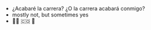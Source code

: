 - ¿Acabaré la carrera? ¿O la carrera acabará conmigo?
- mostly not, but sometimes yes 
- 🏳️‍⚧️ 🇨🇴 💚
